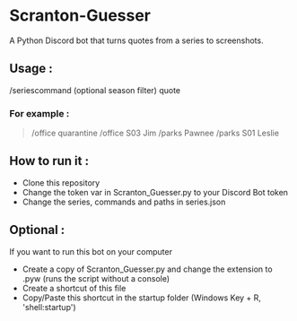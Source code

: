 # Scranton-Guesser
A Python Discord bot that turns quotes from a series to screenshots.

## Usage :
/seriescommand (optional season filter) quote

### For example :
>/office quarantine
>/office S03 Jim
>/parks Pawnee
>/parks S01 Leslie

## How to run it :
- Clone this repository
- Change the token var in Scranton_Guesser.py to your Discord Bot token
- Change the series, commands and paths in series.json

## Optional :
If you want to run this bot on your computer
- Create a copy of Scranton_Guesser.py and change the extension to .pyw (runs the script without a console)
- Create a shortcut of this file
- Copy/Paste this shortcut in the startup folder (Windows Key + R, 'shell:startup')
